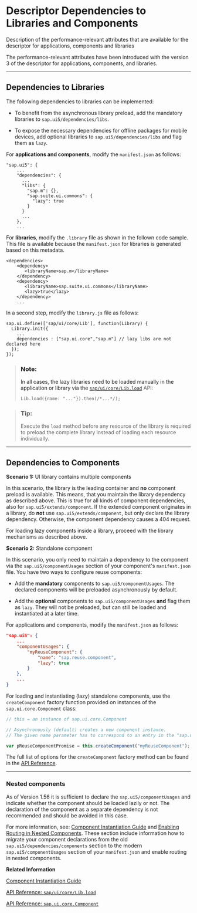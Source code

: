 <!-- loio8521ad1955f340f9a6207d615c88d7fd -->

# Descriptor Dependencies to Libraries and Components

Description of the performance-relevant attributes that are available for the descriptor for applications, components and libraries

The performance-relevant attributes have been introduced with the version 3 of the descriptor for applications, components, and libraries.

***

<a name="loio8521ad1955f340f9a6207d615c88d7fd__section_DEPLIB"/>

## Dependencies to Libraries

The following dependencies to libraries can be implemented:

-   To benefit from the asynchronous library preload, add the mandatory libraries to `sap.ui5/dependencies/libs`.

-   To expose the necessary dependencies for offline packages for mobile devices, add optional libraries to `sap.ui5/dependencies/libs` and flag them as `lazy`.


For **applications and components**, modify the `manifest.json` as follows:

```
"sap.ui5": {
    ...
    "dependencies": {
      ...
      "libs": {
        "sap.m": {},
        "sap.suite.ui.commons": {
          "lazy": true
        }
      }
      ...
    },
    ...

```

For **libraries**, modify the `.library` file as shown in the follown code sample. This file is available because the `manifest.json` for libraries is generated based on this metadata.

```
<dependencies>
    <dependency>
       <libraryName>sap.m</libraryName>
    </dependency>
    <dependency>
       <libraryName>sap.suite.ui.commons</libraryName>
       <lazy>true</lazy>
    </dependency>
    ...
```

In a second step, modify the `library.js` file as follows:

```
sap.ui.define(['sap/ui/core/Lib'], function(Library) {
  Library.init({
    ...
    dependencies : ["sap.ui.core","sap.m"] // lazy libs are not declared here
  });
});
```

> ### Note:  
> In all cases, the lazy libraries need to be loaded manually in the application or library via the [`sap/ui/core/Lib.load`](https://ui5.sap.com/#/api/sap.ui.core.Lib%23methods/sap.ui.core.Lib.load) API:
> 
> ```
> Lib.load({name: "..."}).then(/*...*/);
> ```

> ### Tip:  
> Execute the `load` method before any resource of the library is required to preload the complete library instead of loading each resource individually.

***

<a name="loio8521ad1955f340f9a6207d615c88d7fd__section_qkj_sdf_3mb"/>

## Dependencies to Components

**Scenario 1:** UI library contains multiple components

In this scenario, the library is the leading container and **no** component preload is available. This means, that you maintain the library dependency as described above. This is true for all kinds of component dependencies, also for `sap.ui5/extends/component`. If the extended component originates in a library, do **not** use `sap.ui5/extends/component`, but only declare the library dependency. Otherwise, the component dependency causes a 404 request.

For loading lazy components inside a library, proceed with the library mechanisms as described above.

**Scenario 2:** Standalone component

In this scenario, you only need to maintain a dependency to the component via the `sap.ui5/componentUsages` section of your component's `manifest.json` file. You have two ways to configure reuse components:

-   Add the **mandatory** components to `sap.ui5/componentUsages`. The declared components will be preloaded asynchronously by default.

-   Add the **optional** components to `sap.ui5/componentUsages` **and** flag them as `lazy`. They will not be preloaded, but can still be loaded and instantiated at a later time.


For applications and components, modify the `manifest.json` as follows:

```json
"sap.ui5": {
	...
	"componentUsages": {
		"myReuseComponent": {
			"name": "sap.reuse.component",
			"lazy": true
		}
	},
	...
}
```

For loading and instantiating \(lazy\) standalone components, use the `createComponent` factory function provided on instances of the `sap.ui.core.Component` class:

```js
// this = an instance of sap.ui.core.Component

// Asynchronously (default) creates a new component instance.
// The given name parameter has to correspond to an entry in the "sap.ui5/componentUsages" section of the manifest.json.

var pReuseComponentPromise = this.createComponent("myReuseComponent");


```

The full list of options for the `createComponent` factory method can be found in the [API Reference](https://ui5.sap.com/#/api/sap.ui.core.Component%23methods/createComponent). 

***

### Nested components

As of Version 1.56 it is sufficient to declare the `sap.ui5/componentUsages` and indicate whether the component should be loaded lazily or not. The declaration of the component as a separate dependency is not recommended and should be avoided in this case.

For more information, see: [Component Instantiation Guide](component-instantiation-guide-346599f.md) and [Enabling Routing in Nested Components](enabling-routing-in-nested-components-fb19f50.md). These section include information how to migrate your component declarations from the old `sap.ui5/dependencies/components` section to the modern `sap.ui5/componentUsages` section of your `manifest.json` and enable routing in nested components.

**Related Information**  


[Component Instantiation Guide](component-instantiation-guide-346599f.md "Components serve as the core building blocks of OpenUI5 applications. This guide explains the various ways to instantiate components, when to use each approach, and how to migrate from older mechanisms to modern alternatives.")

[API Reference: `sap/ui/core/Lib.load`](https://ui5.sap.com/#/api/sap.ui.core.Lib%23methods/sap.ui.core.Lib.load)

[API Reference: `sap.ui.core.Component`](https://ui5.sap.com/#/api/sap.ui.core.Component)

